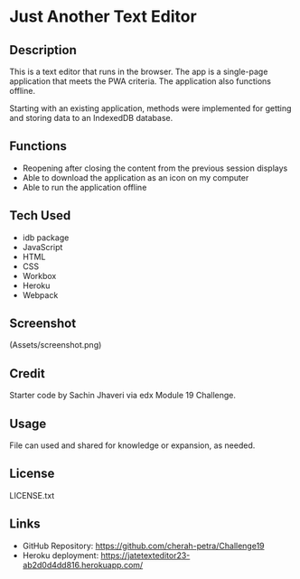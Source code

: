 # Just Another Text Editor

## Description

This is a text editor that runs in the browser. The app is a single-page application that meets the PWA criteria. The application also functions offline.

Starting with an existing application, methods were implemented for getting and storing data to an IndexedDB database. 

## Functions

- Reopening after closing the content from the previous session displays
- Able to download the application as an icon on my computer
- Able to run the application offline 

## Tech Used

- idb package
- JavaScript
- HTML
- CSS
- Workbox
- Heroku
- Webpack

## Screenshot

(Assets/screenshot.png)

## Credit

Starter code by Sachin Jhaveri via edx Module 19 Challenge.

## Usage

File can used and shared for knowledge or expansion, as needed.

## License

LICENSE.txt

## Links

- GitHub Repository: https://github.com/cherah-petra/Challenge19
- Heroku deployment: https://jatetexteditor23-ab2d0d4dd816.herokuapp.com/


